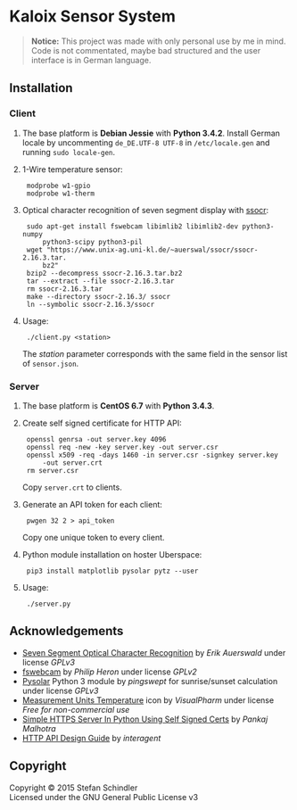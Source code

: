 # Kaloix Sensor System
> **Notice:** This project was made with only personal use by me in mind. Code
> is not commentated, maybe bad structured and the user interface is in German
> language.

## Installation
### Client
1. The base platform is  **Debian Jessie** with **Python 3.4.2**. Install
   German locale by uncommenting `de_DE.UTF-8 UTF-8` in `/etc/locale.gen` and
   running `sudo locale-gen`.

2. 1-Wire temperature sensor:

		modprobe w1-gpio
		modprobe w1-therm

3. Optical character recognition of seven segment display with [ssocr](https://www.unix-ag.uni-kl.de/~auerswal/ssocr/):

		sudo apt-get install fswebcam libimlib2 libimlib2-dev python3-numpy
			python3-scipy python3-pil
		wget "https://www.unix-ag.uni-kl.de/~auerswal/ssocr/ssocr-2.16.3.tar.
			bz2"
		bzip2 --decompress ssocr-2.16.3.tar.bz2
		tar --extract --file ssocr-2.16.3.tar
		rm ssocr-2.16.3.tar
		make --directory ssocr-2.16.3/ ssocr
		ln --symbolic ssocr-2.16.3/ssocr

4. Usage:

		./client.py <station>

	The *station* parameter corresponds with the same field in the sensor list
	of `sensor.json`.

### Server
1. The base platform is **CentOS 6.7** with **Python 3.4.3**.

2. Create self signed certificate for HTTP API:

		openssl genrsa -out server.key 4096
		openssl req -new -key server.key -out server.csr
		openssl x509 -req -days 1460 -in server.csr -signkey server.key
			-out server.crt
		rm server.csr

	Copy `server.crt` to clients.

3. Generate an API token for each client:

		pwgen 32 2 > api_token

	Copy one unique token to every client.

4. Python module installation on hoster Uberspace:

		pip3 install matplotlib pysolar pytz --user

5. Usage:

		./server.py

## Acknowledgements
* [Seven Segment Optical Character Recognition](https://www.unix-ag.uni-kl.de/~auerswal/ssocr/)
  by *Erik Auerswald* under license *GPLv3*
* [fswebcam](http://www.sanslogic.co.uk/fswebcam/) by *Philip Heron* under
  license *GPLv2*
* [Pysolar](http://pysolar.org/) Python 3 module by *pingswept* for
  sunrise/sunset calculation under license *GPLv3*
* [Measurement Units Temperature](http://www.veryicon.com/icons/system/icons8-metro-style/measurement-units-temperature.html)
  icon by *VisualPharm* under license *Free for non-commercial use*
* [Simple HTTPS Server In Python Using Self Signed Certs](http://pankajmalhotra.com/Simple-HTTPS-Server-In-Python-Using-Self-Signed-Certs/)
  by *Pankaj Malhotra*
* [HTTP API Design Guide](https://github.com/interagent/http-api-design) by
  *interagent*

## Copyright
Copyright © 2015 Stefan Schindler  
Licensed under the GNU General Public License v3
